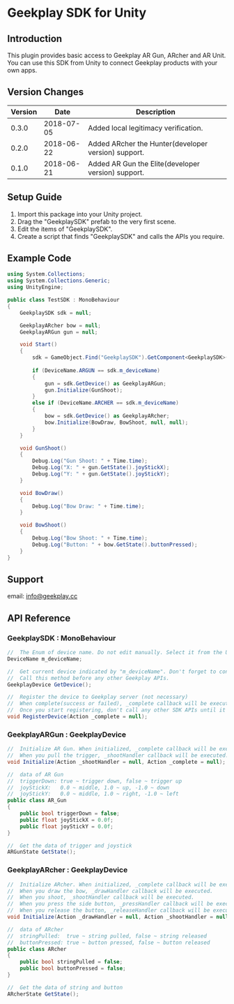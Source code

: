 # Geekplay SDK for Unity

## Introduction

This plugin provides basic access to Geekplay AR Gun, ARcher and AR Unit. You can use this SDK from Unity to connect Geekplay products with your own apps.

## Version Changes

| Version | Date       | Description                                         |
| ------- | ---------- | --------------------------------------------------- |
| 0.3.0   | 2018-07-05 | Added local legitimacy verification.                |
| 0.2.0   | 2018-06-22 | Added ARcher the Hunter(developer version) support. |
| 0.1.0   | 2018-06-21 | Added AR Gun the Elite(developer version) support.  |

## Setup Guide

1. Import this package into your Unity project.
2. Drag the "GeekplaySDK" prefab to the very first scene.
3. Edit the items of "GeekplaySDK".
4. Create a script that finds "GeekplaySDK" and calls the APIs you require.

## Example Code

```c#
using System.Collections;
using System.Collections.Generic;
using UnityEngine;

public class TestSDK : MonoBehaviour
{
    GeekplaySDK sdk = null;

    GeekplayARcher bow = null;
    GeekplayARGun gun = null;

    void Start()
    {
        sdk = GameObject.Find("GeekplaySDK").GetComponent<GeekplaySDK>();
        
        if (DeviceName.ARGUN == sdk.m_deviceName)
        {
            gun = sdk.GetDevice() as GeekplayARGun;
            gun.Initialize(GunShoot);
        }
        else if (DeviceName.ARCHER == sdk.m_deviceName)
        {
            bow = sdk.GetDevice() as GeekplayARcher;
            bow.Initialize(BowDraw, BowShoot, null, null);
        }
    }

    void GunShoot()
    {
        Debug.Log("Gun Shoot: " + Time.time);
        Debug.Log("X: " + gun.GetState().joyStickX);
        Debug.Log("Y: " + gun.GetState().joyStickY);
    }

    void BowDraw()
    {
        Debug.Log("Bow Draw: " + Time.time);
    }

    void BowShoot()
    {
        Debug.Log("Bow Shoot: " + Time.time);
        Debug.Log("Button: " + bow.GetState().buttonPressed);
    }
}
```

## Support

email: info@geekplay.cc

## API Reference

### GeekplaySDK : MonoBehaviour

```c#
//	The Enum of device name. Do not edit manually. Select it from the Unity editor.
DeviceName m_deviceName;

//	Get current device indicated by "m_deviceName". Don't forget to convert the type explicitly. 
//	Call this method before any other Geekplay APIs.
GeekplayDevice GetDevice();

//	Register the device to Geekplay server (not necessary)
//	When complete(success or failed), _complete callback will be executed.
//	Once you start registering, don't call any other SDK APIs until it's completed.
void RegisterDevice(Action _complete = null);
```

### GeekplayARGun : GeekplayDevice

```c#
//	Initialize AR Gun. When initialized, _complete callback will be executed. 
//	When you pull the trigger, _shootHandler callback will be executed.
void Initialize(Action _shootHandler = null, Action _complete = null);

//	data of AR Gun
//	triggerDown: true ~ trigger down, false ~ trigger up
//	joyStickX:   0.0 ~ middle, 1.0 ~ up, -1.0 ~ down
//	joyStickY:   0.0 ~ middle, 1.0 ~ right, -1.0 ~ left
public class AR_Gun
{
    public bool triggerDown = false;
    public float joyStickX = 0.0f;
    public float joyStickY = 0.0f;
}

//	Get the data of trigger and joystick
ARGunState GetState();
```

### GeekplayARcher : GeekplayDevice

```c#
//	Initialize ARcher. When initialized, _complete callback will be executed. 
//	When you draw the bow, _drawHandler callback will be executed.
//	When you shoot, _shootHandler callback will be executed.
//	When you press the side button, _pressHandler callback will be executed.
//	When you release the button, _releaseHandler callback will be executed.
void Initialize(Action _drawHandler = null, Action _shootHandler = null, Action _pressHandler = null, Action _releaseHandler = null, Action _complete = null);

//	data of ARcher
//	stringPulled:  true ~ string pulled, false ~ string released
//	buttonPressed: true ~ button pressed, false ~ button released
public class ARcher
{
    public bool stringPulled = false;
    public bool buttonPressed = false;
}

//	Get the data of string and button
ARcherState GetState();
```

